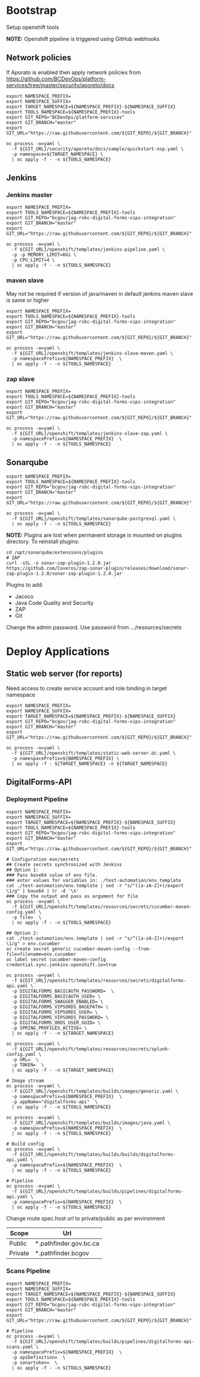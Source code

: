 # Bootstrap
Setup openshift tools

**NOTE:**  Openshift pipeline is triggered using GitHub webhooks
## Network policies
If Aporato is enabled then apply network policies from
https://github.com/BCDevOps/platform-services/tree/master/security/aporeto/docs
```shell script
export NAMESPACE_PREFIX=
export NAMESPACE_SUFFIX=
export TARGET_NAMESPACE=${NAMESPACE_PREFIX}-${NAMESPACE_SUFFIX}
export TOOLS_NAMESPACE=${NAMESPACE_PREFIX}-tools
export GIT_REPO="BCDevOps/platform-services"
export GIT_BRANCH="master"
export GIT_URL="https://raw.githubusercontent.com/${GIT_REPO}/${GIT_BRANCH}"

oc process -o=yaml \
  -f ${GIT_URL}/security/aporeto/docs/sample/quickstart-nsp.yaml \
  -p namespace=${TARGET_NAMESPACE} \
  | oc apply -f - -n ${TOOLS_NAMESPACE}
```
## Jenkins
### Jenkins master
```shell script
export NAMESPACE_PREFIX=
export TOOLS_NAMESPACE=${NAMESPACE_PREFIX}-tools
export GIT_REPO="bcgov/jag-rsbc-digital-forms-vips-integration"
export GIT_BRANCH="master"
export GIT_URL="https://raw.githubusercontent.com/${GIT_REPO}/${GIT_BRANCH}"

oc process -o=yaml \
  -f ${GIT_URL}/openshift/templates/jenkins-pipeline.yaml \
  -p -p MEMORY_LIMIT=6Gi \
  -p CPU_LIMIT=4 \
  | oc apply -f - -n ${TOOLS_NAMESPACE}
```
### maven slave
May not be required if version of java/maven in default jenkins maven slave is same or higher
```shell script
export NAMESPACE_PREFIX=
export TOOLS_NAMESPACE=${NAMESPACE_PREFIX}-tools
export GIT_REPO="bcgov/jag-rsbc-digital-forms-vips-integration"
export GIT_BRANCH="master"
export GIT_URL="https://raw.githubusercontent.com/${GIT_REPO}/${GIT_BRANCH}"

oc process -o=yaml \
  -f ${GIT_URL}/openshift/templates/jenkins-slave-maven.yaml \
  -p namespacePrefix=${NAMESPACE_PREFIX}  \
  | oc apply -f - -n ${TOOLS_NAMESPACE}
```
### zap slave
```shell script
export NAMESPACE_PREFIX=
export TOOLS_NAMESPACE=${NAMESPACE_PREFIX}-tools
export GIT_REPO="bcgov/jag-rsbc-digital-forms-vips-integration"
export GIT_BRANCH="master"
export GIT_URL="https://raw.githubusercontent.com/${GIT_REPO}/${GIT_BRANCH}"

oc process -o=yaml \
  -f ${GIT_URL}/openshift/templates/jenkins-slave-zap.yaml \
  -p namespacePrefix=${NAMESPACE_PREFIX}  \
  | oc apply -f - -n ${TOOLS_NAMESPACE}
```
## Sonarqube
```shell script
export NAMESPACE_PREFIX=
export TOOLS_NAMESPACE=${NAMESPACE_PREFIX}-tools
export GIT_REPO="bcgov/jag-rsbc-digital-forms-vips-integration"
export GIT_BRANCH="master"
export GIT_URL="https://raw.githubusercontent.com/${GIT_REPO}/${GIT_BRANCH}"

oc process -o=yaml \
  -f ${GIT_URL}/openshift/templates/sonarqube-postgresql.yaml \
  | oc apply -f - -n ${TOOLS_NAMESPACE}
```
**NOTE:** Plugins are lost when permanent storage is mounted on plugins directory. To reinstall plugins:
```shell script
cd /opt/sonarqube/extensions/plugins
# ZAP
curl -sSL -o sonar-zap-plugin-1.2.0.jar https://github.com/Coveros/zap-sonar-plugin/releases/download/sonar-zap-plugin-1.2.0/sonar-zap-plugin-1.2.0.jar
```
Plugins to add:
* Jacoco
* Java Code Quality and Security
* ZAP
* Git

Change the admin password. Use password from .../resources/secrets
# Deploy Applications
## Static web server (for reports)
Need access to create service account and role binding in target namespace
```shell script
export NAMESPACE_PREFIX=
export NAMESPACE_SUFFIX=
export TARGET_NAMESPACE=${NAMESPACE_PREFIX}-${NAMESPACE_SUFFIX}
export GIT_REPO="bcgov/jag-rsbc-digital-forms-vips-integration"
export GIT_BRANCH="master"
export GIT_URL="https://raw.githubusercontent.com/${GIT_REPO}/${GIT_BRANCH}"

oc process -o=yaml \
  -f ${GIT_URL}/openshift/templates/static-web-server.dc.yaml \
  -p namespacePrefix=${NAMESPACE_PREFIX} \
  | oc apply -f - ${TARGET_NAMESPACE} -n ${TARGET_NAMESPACE}
```
## DigitalForms-API
### Deployment Pipeline
```shell script
export NAMESPACE_PREFIX=
export NAMESPACE_SUFFIX=
export TARGET_NAMESPACE=${NAMESPACE_PREFIX}-${NAMESPACE_SUFFIX}
export TOOLS_NAMESPACE=${NAMESPACE_PREFIX}-tools
export GIT_REPO="bcgov/jag-rsbc-digital-forms-vips-integration"
export GIT_BRANCH="master"
export GIT_URL="https://raw.githubusercontent.com/${GIT_REPO}/${GIT_BRANCH}"

# Configuration evn/secrets
## Create secrets synchronized with Jenkins
## Option 1:
### Pass base64 value of env file.
### enter values for variables in: ./test-automation/env.template
cat ./test-automation/env.template | sed -r "s/^([a-zA-Z]+)/export \1/g" | base64 | tr -d '\n'
### Copy the output and pass as argument for file
oc process -o=yaml \
  -f ${GIT_URL}/openshift/templates/resources/secrets/cucumber-maven-config.yaml \
  -p file=  \
  | oc apply -f - -n ${TOOLS_NAMESPACE}

## Option 2:
cat ./test-automation/env.template | sed -r "s/^([a-zA-Z]+)/export \1/g" > env.cucumber
oc create secret generic cucumber-maven-config --from-file=filename=env.cucumber
oc label secret cucumber-maven-config credential.sync.jenkins.openshift.io=true

oc process -o=yaml \
  -f ${GIT_URL}/openshift/templates/resources/secrets/digitalforms-api.yaml \
  -p DIGITALFORMS_BASICAUTH_PASSWORD=  \
  -p DIGITALFORMS_BASICAUTH_USER= \
  -p DIGITALFORMS_SWAGGER_ENABLED= \
  -p DIGITALFORMS_VIPSORDS_BASEPATH= \
  -p DIGITALFORMS_VIPSORDS_USER= \
  -p DIGITALFORMS_VIPSORDS_PASSWORD= \
  -p DIGITALFORMS_ORDS_USER_GUID= \
  -p SPRING_PROFILES_ACTIVE= \
  | oc apply -f - -n ${TARGET_NAMESPACE}

oc process -o=yaml \
  -f ${GIT_URL}/openshift/templates/resources/secrets/splunk-config.yaml \
  -p URL=  \
  -p TOKEN=  \
  | oc apply -f - -n ${TARGET_NAMESPACE}

# Image stream
oc process -o=yaml \
  -f ${GIT_URL}/openshift/templates/builds/images/generic.yaml \
  -p namespacePrefix=${NAMESPACE_PREFIX}  \
  -p appName="digitalforms-api"  \
  | oc apply -f - -n ${TOOLS_NAMESPACE}

oc process -o=yaml \
  -f ${GIT_URL}/openshift/templates/builds/images/java.yaml \
  -p namespacePrefix=${NAMESPACE_PREFIX}  \
  | oc apply -f - -n ${TOOLS_NAMESPACE}

# Build config
oc process -o=yaml \
  -f ${GIT_URL}/openshift/templates/builds/builds/digitalforms-api.yaml \
  -p namespacePrefix=${NAMESPACE_PREFIX}  \
  | oc apply -f - -n ${TOOLS_NAMESPACE}

# Pipeline
oc process -o=yaml \
  -f ${GIT_URL}/openshift/templates/builds/pipelines/digitalforms-api.yaml \
  -p namespacePrefix=${NAMESPACE_PREFIX}  \
  | oc apply -f - -n ${TOOLS_NAMESPACE}
```
Change route spec.host url to private/public as per environment

|  Scope |  Url |
|----------|----------------------|
| Public | *.pathfinder.gov.bc.ca |
| Private | *.pathfinder.bcgov |

### Scans Pipeline
```shell script
export NAMESPACE_PREFIX=
export NAMESPACE_SUFFIX=
export TARGET_NAMESPACE=${NAMESPACE_PREFIX}-${NAMESPACE_SUFFIX}
export TOOLS_NAMESPACE=${NAMESPACE_PREFIX}-tools
export GIT_REPO="bcgov/jag-rsbc-digital-forms-vips-integration"
export GIT_BRANCH="master"
export GIT_URL="https://raw.githubusercontent.com/${GIT_REPO}/${GIT_BRANCH}"

# Pipeline
oc process -o=yaml \
  -f ${GIT_URL}/openshift/templates/builds/pipelines/digitalforms-api-scans.yaml \
  -p namespacePrefix=${NAMESPACE_PREFIX}  \
  -p apiDefinition=  \
  -p sonartoken=  \
  | oc apply -f - -n ${TOOLS_NAMESPACE}
```
